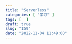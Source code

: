 ```yaml
---
title: "Serverless"
categories: [ "学习" ]
tags: [  ]
draft: true
slug: "159"
date: "2022-11-04 11:49:00"
---
```


